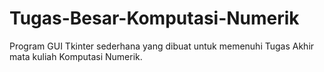 # Tugas-Besar-Komputasi-Numerik
Program GUI Tkinter sederhana yang dibuat untuk memenuhi Tugas Akhir mata kuliah Komputasi Numerik.

